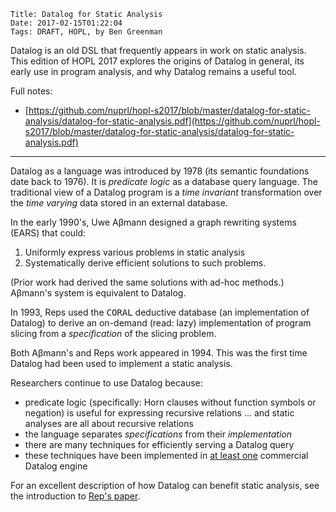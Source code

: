     Title: Datalog for Static Analysis
    Date: 2017-02-15T01:22:04
    Tags: DRAFT, HOPL, by Ben Greenman

<!-- more -->

Datalog is an old DSL that frequently appears in work on static analysis.
This edition of HOPL 2017 explores the origins of Datalog in general, its
early use in program analysis, and why Datalog remains a useful tool.

Full notes:

- [https://github.com/nuprl/hopl-s2017/blob/master/datalog-for-static-analysis/datalog-for-static-analysis.pdf](https://github.com/nuprl/hopl-s2017/blob/master/datalog-for-static-analysis/datalog-for-static-analysis.pdf)

- - -

Datalog as a language was introduced by 1978 (its semantic foundations date
back to 1976). It is _predicate logic_ as a database query language. The
traditional view of a Datalog program is a _time invariant_ transformation
over the _time varying_ data stored in an external database.

In the early 1990's, Uwe Aβmann designed a graph rewriting systems (EARS) that
could:

1. Uniformly express various problems in static analysis
2. Systematically derive efficient solutions to such problems.

(Prior work had derived the same solutions with ad-hoc methods.) Aβmann's system
is equivalent to Datalog.

In 1993, Reps used the <tt>CORAL</tt> deductive database (an implementation of
Datalog) to derive an on-demand (read: lazy) implementation of program slicing
from a _specification_ of the slicing problem.

Both Aβmann's and Reps work appeared in 1994. This was the first time Datalog
had been used to implement a static analysis.

Researchers continue to use Datalog because:

- predicate logic (specifically: Horn clauses without function symbols or negation)
  is useful for expressing recursive relations ... and static analyses are all about recursive relations
- the language separates _specifications_ from their _implementation_
- there are many techniques for efficiently serving a Datalog query
- these techniques have been implemented in [at least one](https://developer.logicblox.com/wp-content/uploads/2016/01/logicblox-sigmod15.pdf)
  commercial Datalog engine

For an excellent description of how Datalog can benefit static analysis, see
the introduction to [Rep's paper](http://citeseerx.ist.psu.edu/viewdoc/download?doi=10.1.1.648.1834&rep=rep1&type=pdf).


